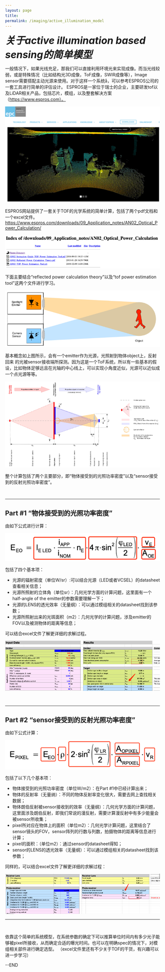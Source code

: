 ```yaml
---
layout: page
title: 
permalink: /imaging/active_illumination_model
---
```


***<font size=6>关于active illumination based sensing的简单模型</font>***

一般情况下，如果光线充足，那我们可以直接利用环境光来实现成像。而当光线较弱，或是特殊情况（比如结构光3D成像，ToF成像，SWIR成像等），Image sensor需要搭配主动光源来使用。对于这样一个系统å，可以参考ESPROS公司的一套工具进行简单的评估设计。
ESPROS是一家位于瑞士的企业，主要研发tof以及LiDAR相关产品，包括芯片，模组，以及整套解决方案（https://www.espros.com）。

![EPC](https://raw.githubusercontent.com/betterCallChen/imageData/main/Figures/data2/EPC.png)

ESPROS网站提供了一套关于TOF的光学系统的简单计算，包括了两个pdf文档和一个excel文件。
https://www.espros.com/downloads/09_Application_notes/AN02_Optical_Power_Calculation/

![fileSummary](https://raw.githubusercontent.com/betterCallChen/imageData/main/Figures/data2/fileSummary.png)

 
下面主要结合“reflected power calculation theory”以及“tof power estimation tool”这两个文件进行学习。

![basic](https://raw.githubusercontent.com/betterCallChen/imageData/main/Figures/data2/basic.png)

基本概念如上图所示，会有一个emitter作为光源，光照射到物体object上，反射回来 的光被sensor接收端所探测。因为这是一个ToF系统，所以有一些基本的假设，比如物体足够远且在光轴的中心线上，可以实现小角度近似，光源可以近似成一个点光源等等。

![emitter_receiver](https://raw.githubusercontent.com/betterCallChen/imageData/main/Figures/data2/emitter_receiver.png)

整个计算包括了两个主要部分，即“物体接受到的光照功率密度”以及“sensor接受到的反射光照功率密度”。

<br/>

***

## Part #1 “物体接受到的光照功率密度”

由如下公式进行计算：

![Eeo](https://raw.githubusercontent.com/betterCallChen/imageData/main/Figures/data2/Eeo.png)

包括了四个基本项：
- 光源的辐射密度（单位W/sr）:可以结合光源（LED或者VCSEL）的datasheet查看相关信息；
- 光源所照射的立体角（单位sr）：几何光学方面的计算问题，这里面有一个half-angle of the emitter的参数需要理解一下；
- 光源的LENS的透光效率（无量纲）：可以通过模组相关的datasheet找到该参数；
- 光源所照射出来的光斑面积（m2）：几何光学的计算问题，涉及emitter的FOV以及被测物体的距离等信息；

可以结合excel文件了解更详细的求解过程。

![Eeo_table](https://raw.githubusercontent.com/betterCallChen/imageData/main/Figures/data2/Eeo_table.png)

<br/>

***

## Part #2 “sensor接受到的反射光照功率密度”

由如下公式计算：

![Epixel](https://raw.githubusercontent.com/betterCallChen/imageData/main/Figures/data2/Epixel.png)

包括了以下几个基本项：
- 物体接受到的光照功率密度（单位W/m2）：在Part #1中已经计算出来；
- 物体的反射率（无量纳）：不同的物体反射率变化很大，需要去网上查找相关数据；
- 物体朗伯反射被sensor接收到的效率（无量纲）：几何光学方面的计算问题，这里面涉及朗伯反射，即我们常说的漫反射，需要计算漫反射中有多少能量会被sensor所收集；
- pixel所对应在物体上的面积（单位m2）：几何光学计算问题，这里结合了sensor镜头的FOV，sensor阵列的行数与列数，拍摄物体的距离等信息进行计算；
- pixel的面积：（单位m2）：通过sensor的datasheet得知；
- sensor的LENS的透光效率（无量纲）：可以通过模组相关的datasheet找到该参数；


同样的，可以结合excel文件了解更详细的求解过程：

![Epixel_table](https://raw.githubusercontent.com/betterCallChen/imageData/main/Figures/data2/Epixel_table.png)

***

<br/>


依靠这个简单的系统模型，在系统参数的确定下可以推算单位时间内有多少光子能够被pixel所接收，从而确定合适的曝光时间。也可以在明确spec的情况下，对模组相关部件进行确定选型。
（excel文件里还有不少关于TOF的干货，有兴趣可以进一步学习）

--END